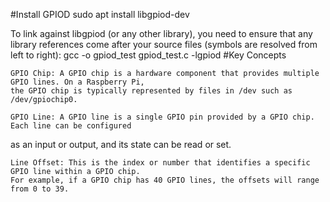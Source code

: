 #Install GPIOD
sudo apt install libgpiod-dev

To link against libgpiod (or any other library), you need to ensure that any library 
references come after your source files (symbols are resolved from left to right):
	gcc -o gpiod_test gpiod_test.c -lgpiod
#Key Concepts

    GPIO Chip: A GPIO chip is a hardware component that provides multiple GPIO lines. On a Raspberry Pi, 
	the GPIO chip is typically represented by files in /dev such as /dev/gpiochip0.

    GPIO Line: A GPIO line is a single GPIO pin provided by a GPIO chip. Each line can be configured 
as an input or output, and its state can be read or set.

    Line Offset: This is the index or number that identifies a specific GPIO line within a GPIO chip. 
	For example, if a GPIO chip has 40 GPIO lines, the offsets will range from 0 to 39.